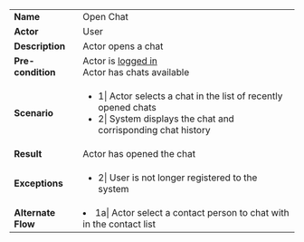 <table>
    <tr>
        <td>
            <strong>Name</strong>
        </td>
        <td>
            Open Chat
        </td>
    </tr>
    <tr>
        <td>
            <strong>Actor</strong>
        </td>
        <td>
            User
        </td>
    </tr>
    <tr>
        <td>
            <strong>Description</strong>            
        </td>
        <td>
            Actor opens a chat
        </td>
    </tr>
    <tr>
        <td>
            <strong>Pre-condition</strong>
        </td>
        <td>
            Actor is 
            <a href="login.md">
            logged in
            </a> <br>Actor has chats available
        </td>
    </tr>
    <tr>
        <td>
            <strong>Scenario</strong>
        </td>
        <td>
            <ul>
                <li>1|
                    Actor selects a chat in the list of recently opened chats
                </li>
                <li>
                    2| System displays the chat and corrisponding chat history
                </li>
            </ul>
        </td>
    </tr>
    <tr>
        <td>
            <strong>Result</strong>
        </td>
        <td>
            Actor has opened the chat
        </td>
    </tr>
    <tr>
        <td>
            <strong>Exceptions</strong>
        </td>
        <td>
            <ul>
                <li>
                    2| User is not longer registered to the system
                </li>
            </ul>
        </td>
    </tr>
    <td>
                <strong>Alternate Flow</strong>
            </td>
            <td>
            <li>
            1a| Actor select a contact person to chat with in the contact list
            </li>
            </td>      
</table>

